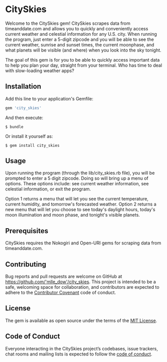 # CitySkies

Welcome to the CitySkies gem! CitySkies scrapes data from timeanddate.com and allows you to quickly and conveniently access current weather and celestial information for any U.S. city. When running the program, just enter a 5-digit zipcode and you will be able to see the current weather, sunrise and sunset times, the current moonphase, and what planets will be visible (and where) when you look into the sky tonight.

The goal of this gem is for you to be able to quickly access important data to help you plan your day, straight from your terminal. Who has time to deal with slow-loading weather apps?

## Installation

Add this line to your application's Gemfile:

```ruby
gem 'city_skies'
```

And then execute:

    $ bundle

Or install it yourself as:

    $ gem install city_skies

## Usage
Upon running the program (through the lib/city_skies.rb file), you will be prompted to enter a 5 digit zipcode. Doing so will bring up a menu of options. These options include: see current weather information, see celestial information, or exit the program. 

Option 1 returns a menu that will let you see the current temperature, current humidity, and tomorrow's forecasted weather. 
Option 2 returns a new menu that will let you choose to see today's daylight hours, today's moon illumination and moon phase, and tonight's visible planets.


## Prerequisites

CitySkies requires the Nokogiri and Open-URI gems for scraping data from timeanddate.com.

## Contributing

Bug reports and pull requests are welcome on GitHub at https://github.com/'mlle_dow'/city_skies. This project is intended to be a safe, welcoming space for collaboration, and contributors are expected to adhere to the [Contributor Covenant](http://contributor-covenant.org) code of conduct.

## License

The gem is available as open source under the terms of the [MIT License](https://opensource.org/licenses/MIT).

## Code of Conduct

Everyone interacting in the CitySkies project’s codebases, issue trackers, chat rooms and mailing lists is expected to follow the [code of conduct](https://github.com/'mlle_dow'/city_skies/blob/master/CODE_OF_CONDUCT.md).
